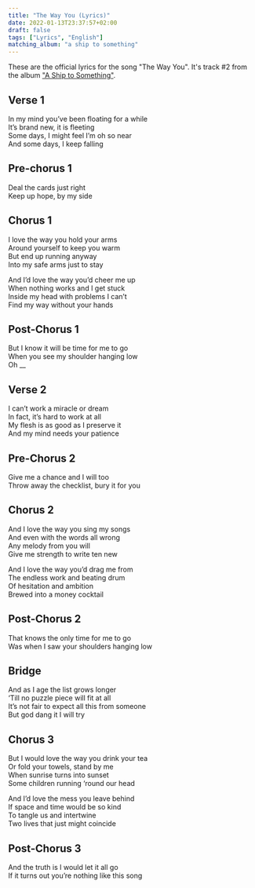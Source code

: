 ```yaml
---
title: "The Way You (Lyrics)"
date: 2022-01-13T23:37:57+02:00
draft: false
tags: ["Lyrics", "English"]
matching_album: "a ship to something"
---
```


These are the official lyrics for the song "The Way You". It's track #2 from the album ["A Ship to Something"](/albums/a-ship-to-something). 

## Verse 1
In my mind you’ve been floating for a while  
It’s brand new, it is fleeting  
Some days, I might feel I’m oh so near  
And some days, I keep falling

## Pre-chorus 1
Deal the cards just right  
Keep up hope, by my side

## Chorus 1
I love the way you hold your arms  
Around yourself to keep you warm  
But end up running anyway  
Into my safe arms just to stay

And I’d love the way you’d cheer me up  
When nothing works and I get stuck  
Inside my head with problems I can’t  
Find my way without your hands

## Post-Chorus 1
But I know it will be time for me to go  
When you see my shoulder hanging low  
Oh __

## Verse 2
I can’t work a miracle or dream  
In fact, it’s hard to work at all  
My flesh is as good as I preserve it  
And my mind needs your patience

## Pre-Chorus 2
Give me a chance and I will too  
Throw away the checklist, bury it for you

## Chorus 2
And I love the way you sing my songs  
And even with the words all wrong  
Any melody from you will  
Give me strength to write ten new

And I love the way you’d drag me from  
The endless work and beating drum  
Of hesitation and ambition  
Brewed into a money cocktail

## Post-Chorus 2
That knows the only time for me to go  
Was when I saw your shoulders hanging low

## Bridge
And as I age the list grows longer  
‘Till no puzzle piece will fit at all  
It’s not fair to expect all this from someone  
But god dang it I will try

## Chorus 3
But I would love the way you drink your tea  
Or fold your towels, stand by me  
When sunrise turns into sunset  
Some children running ‘round our head

And I’d love the mess you leave behind  
If space and time would be so kind  
To tangle us and intertwine  
Two lives that just might coincide

## Post-Chorus 3
And the truth is I would let it all go  
If it turns out you’re nothing like this song